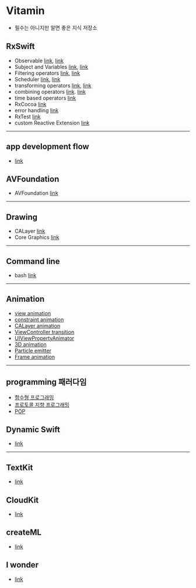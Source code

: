 # Vitamin

- 필수는 아니지만 알면 좋은 지식 저장소


## RxSwift
- Observable [link](https://gist.github.com/torpedo87/9d50e11a181c291a06035046447c559d), [link](https://gist.github.com/torpedo87/dbb540d331781e4a843ca97502868646)
- Subject and Variables [link](https://gist.github.com/torpedo87/332b33c3fa07f3e8aae9bcf9b8a38f1a), [link](https://gist.github.com/torpedo87/1ff29ca99c623fe19db595706aa734d4)
- Filtering operators [link](https://gist.github.com/torpedo87/64fca75cdb6ea80491ca747b11f88cb2), [link](https://gist.github.com/torpedo87/c1c98dff2ad79193e2117b5083de87f0)
- Scheduler [link](https://gist.github.com/torpedo87/7b222355ee387df5a9c89a5146a7d5be), [link](https://gist.github.com/torpedo87/9515b1627df755520dcdce7f5363c94b)
- transforming operators [link](https://gist.github.com/torpedo87/5a47d5b8f7f2a0c279d8f52ec1553fed), [link](https://gist.github.com/torpedo87/41794570cca2ed7303363caa3db4fdb3)
- combining operators [link](https://gist.github.com/torpedo87/f93306f4f9397bc4142ac54ac2521c8d). [link](https://gist.github.com/torpedo87/2a3c3107c2f49e0dd26fa1e15149937f)
- time based operators [link](https://gist.github.com/torpedo87/b8c73bc73ac3a0505f138694849158aa)
- RxCocoa [link](https://gist.github.com/torpedo87/fac8df3739190cb4dfc683bf0426db4b)
- error handling [link](https://gist.github.com/torpedo87/c4643aa1f7fe8561669295d9e6c35d6a)
- RxTest [link](https://gist.github.com/torpedo87/fd670c928dbd1a78eef81a577a33b860)
- custom Reactive Extension [link](https://gist.github.com/torpedo87/a876896917b0f8ce92b34a150a1e2479)



---

## app development flow
- [link](https://gist.github.com/torpedo87/5b9d31bc44f21578351ff919003bf124)

## AVFoundation
- AVFoundation [link](https://gist.github.com/torpedo87/e1c6b55992cc41e812b8d9e049c7302c)

---

## Drawing
- CALayer [link](https://gist.github.com/torpedo87/a15e91e7d05d631c5c259a726fad7a09)
- Core Graphics [link](https://gist.github.com/torpedo87/f5d60ed3199795b969c1e9656bcc8579)

---

## Command line
- bash [link](https://gist.github.com/torpedo87/308f8a68f43a691276ef6c8eadd57725)


---


## Animation
- [view animation](https://gist.github.com/torpedo87/a8876289037ffd6c72bd565d3a5632d2)
- [constraint animation](https://gist.github.com/torpedo87/5aef1e2768b1001057f725795c3d5c5a)
- [CALayer animation](https://gist.github.com/torpedo87/18594324745ccdc1e1e6a891acc36972)
- [ViewController transition](https://gist.github.com/torpedo87/236c65bd37fb1da34352c61110d990dc)
- [UIViewPropertyAnimator](https://gist.github.com/torpedo87/83d0165f8ab9f453027f2bc489338fda)
- [3D animation](https://gist.github.com/torpedo87/187fdb67f457e41a1880a4a2ed7ea515)
- [Particle emitter](https://gist.github.com/torpedo87/da6eb9282aa0664905b8ffac52fce061)
- [Frame animation](https://gist.github.com/torpedo87/6c1c535174865d3f49d904b4bfe4172a)

---

## programming 패러다임
- [함수형 프로그래밍](https://gist.github.com/torpedo87/14c1116b84edba4274be6e74863ff697)
- [프로토콜 지향 프로그래밍](https://gist.github.com/torpedo87/1dd09f3242d52d9469ed38f2a542813f)
- [POP](https://gist.github.com/torpedo87/36e848659fffc4c96fbc50225eca3577)


## Dynamic Swift
- [link](https://gist.github.com/torpedo87/68d5fd09ca9793d6d8ccea0edb1cd0e8)

---

## TextKit
- [link](https://gist.github.com/torpedo87/26e0de8c7a032d5dc4c7f8a4b39cd049)


## CloudKit
- [link](https://gist.github.com/torpedo87/8c678892a4c5d1f8913078fd1e6ed52f)


## createML
- [link](https://gist.github.com/torpedo87/0c193949f4c2c0908f64e7f1d438677c)



## I wonder
- [link](https://gist.github.com/torpedo87/6153039bae18b746a90a12c8c0ba7c4a)
